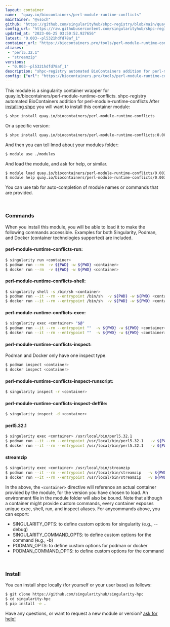 ```yaml
---
layout: container
name:  "quay.io/biocontainers/perl-module-runtime-conflicts"
maintainer: "@vsoch"
github: "https://github.com/singularityhub/shpc-registry/blob/main/quay.io/biocontainers/perl-module-runtime-conflicts/container.yaml"
config_url: "https://raw.githubusercontent.com/singularityhub/shpc-registry/main/quay.io/biocontainers/perl-module-runtime-conflicts/container.yaml"
updated_at: "2023-06-25 03:50:52.927656"
latest: "0.003--pl5321hdfd78af_1"
container_url: "https://biocontainers.pro/tools/perl-module-runtime-conflicts"
aliases:
 - "perl5.32.1"
 - "streamzip"
versions:
 - "0.003--pl5321hdfd78af_1"
description: "shpc-registry automated BioContainers addition for perl-module-runtime-conflicts"
config: {"url": "https://biocontainers.pro/tools/perl-module-runtime-conflicts", "maintainer": "@vsoch", "description": "shpc-registry automated BioContainers addition for perl-module-runtime-conflicts", "latest": {"0.003--pl5321hdfd78af_1": "sha256:7d475cd91a0316d099b587b5e454490d3ec629a3027063298a13e0eb1101ac36"}, "tags": {"0.003--pl5321hdfd78af_1": "sha256:7d475cd91a0316d099b587b5e454490d3ec629a3027063298a13e0eb1101ac36"}, "docker": "quay.io/biocontainers/perl-module-runtime-conflicts", "aliases": {"perl5.32.1": "/usr/local/bin/perl5.32.1", "streamzip": "/usr/local/bin/streamzip"}}
---
```


This module is a singularity container wrapper for quay.io/biocontainers/perl-module-runtime-conflicts.
shpc-registry automated BioContainers addition for perl-module-runtime-conflicts
After [installing shpc](#install) you will want to install this container module:


```bash
$ shpc install quay.io/biocontainers/perl-module-runtime-conflicts
```

Or a specific version:

```bash
$ shpc install quay.io/biocontainers/perl-module-runtime-conflicts:0.003--pl5321hdfd78af_1
```

And then you can tell lmod about your modules folder:

```bash
$ module use ./modules
```

And load the module, and ask for help, or similar.

```bash
$ module load quay.io/biocontainers/perl-module-runtime-conflicts/0.003--pl5321hdfd78af_1
$ module help quay.io/biocontainers/perl-module-runtime-conflicts/0.003--pl5321hdfd78af_1
```

You can use tab for auto-completion of module names or commands that are provided.

<br>

### Commands

When you install this module, you will be able to load it to make the following commands accessible.
Examples for both Singularity, Podman, and Docker (container technologies supported) are included.

#### perl-module-runtime-conflicts-run:

```bash
$ singularity run <container>
$ podman run --rm  -v ${PWD} -w ${PWD} <container>
$ docker run --rm  -v ${PWD} -w ${PWD} <container>
```

#### perl-module-runtime-conflicts-shell:

```bash
$ singularity shell -s /bin/sh <container>
$ podman run --it --rm --entrypoint /bin/sh  -v ${PWD} -w ${PWD} <container>
$ docker run --it --rm --entrypoint /bin/sh  -v ${PWD} -w ${PWD} <container>
```

#### perl-module-runtime-conflicts-exec:

```bash
$ singularity exec <container> "$@"
$ podman run --it --rm --entrypoint ""  -v ${PWD} -w ${PWD} <container> "$@"
$ docker run --it --rm --entrypoint ""  -v ${PWD} -w ${PWD} <container> "$@"
```

#### perl-module-runtime-conflicts-inspect:

Podman and Docker only have one inspect type.

```bash
$ podman inspect <container>
$ docker inspect <container>
```

#### perl-module-runtime-conflicts-inspect-runscript:

```bash
$ singularity inspect -r <container>
```

#### perl-module-runtime-conflicts-inspect-deffile:

```bash
$ singularity inspect -d <container>
```


#### perl5.32.1

```bash
$ singularity exec <container> /usr/local/bin/perl5.32.1
$ podman run --it --rm --entrypoint /usr/local/bin/perl5.32.1   -v ${PWD} -w ${PWD} <container> -c " $@"
$ docker run --it --rm --entrypoint /usr/local/bin/perl5.32.1   -v ${PWD} -w ${PWD} <container> -c " $@"
```


#### streamzip

```bash
$ singularity exec <container> /usr/local/bin/streamzip
$ podman run --it --rm --entrypoint /usr/local/bin/streamzip   -v ${PWD} -w ${PWD} <container> -c " $@"
$ docker run --it --rm --entrypoint /usr/local/bin/streamzip   -v ${PWD} -w ${PWD} <container> -c " $@"
```



In the above, the `<container>` directive will reference an actual container provided
by the module, for the version you have chosen to load. An environment file in the
module folder will also be bound. Note that although a container
might provide custom commands, every container exposes unique exec, shell, run, and
inspect aliases. For anycommands above, you can export:

 - SINGULARITY_OPTS: to define custom options for singularity (e.g., --debug)
 - SINGULARITY_COMMAND_OPTS: to define custom options for the command (e.g., -b)
 - PODMAN_OPTS: to define custom options for podman or docker
 - PODMAN_COMMAND_OPTS: to define custom options for the command

<br>

### Install

You can install shpc locally (for yourself or your user base) as follows:

```bash
$ git clone https://github.com/singularityhub/singularity-hpc
$ cd singularity-hpc
$ pip install -e .
```

Have any questions, or want to request a new module or version? [ask for help!](https://github.com/singularityhub/singularity-hpc/issues)